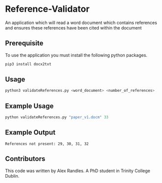 # Reference-Validator
An application which will read a word document which contains references and ensures these references have been cited within the document

## Prerequisite

To use the application you must install the following python packages. 
```bash
pip3 install docx2txt
```

## Usage 
```python
python3 validateReferences.py <word_document> <number_of_references> 
```

## Example Usage  
```python
python validateReferences.py "paper_v1.docm" 33
```

## Example Output   
```
References not present: 29, 30, 31, 32
```

## Contributors  

This code was written by Alex Randles. A PhD student in Trinity College Dublin.

